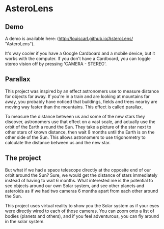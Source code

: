 # AsteroLens

## Demo

A demo is available here: (http://louiscarl.github.io/AsteroLens/ "AsteroLens").

It's way cooler if you have a Google Cardboard and a mobile device, but it works with the computer. If you don't have a Cardboard, you can toggle stereo vision off by pressing 'CAMERA - STEREO'.

## Parallax

This project was inspired by an effect astronomers use to measure distance for objects far away. If you're in a train and are looking at mountains far away, you probably have noticed that buildings, fields and trees nearby are moving way faster than the mountains. This effect is called parallax, 

To measure the distance between us and some of the new stars they discover, astronomers use that effect on a vast scale, and actually use the orbit of the Earth a round the Sun. They take a picture of the star next to other stars of known distance, then wait 6 months until the Earth is on the other side of the Sun. This allows astronomers to use trigonometry to calculate the distance between us and the new star.

## The project

But what if we had a space telescope directly at the opposite end of our orbit around the Sun? Sure, we would get the distance of stars immediately instead of having to wait 6 months. What interested me is the potential to see objects around our own Solar system, and see other planets and asteroids as if we had two cameras 6 months apart from each other around the Sun.

This project uses virtual reality to show you the Solar system as if your eyes were directly wired to each of those cameras. You can zoom onto a list of bodies (planets and others), and if you feel adventurous, you can fly around in the solar system.
